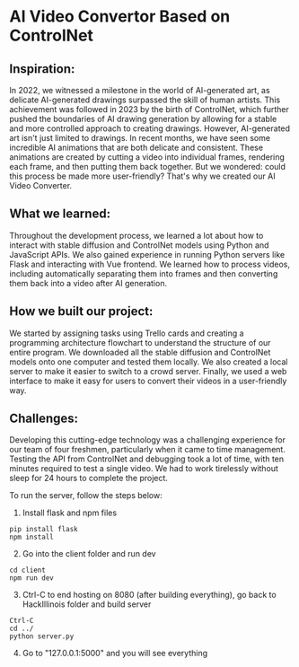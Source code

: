 # AI Video Convertor Based on ControlNet
## Inspiration:
In 2022, we witnessed a milestone in the world of AI-generated art, as delicate AI-generated drawings surpassed the skill of human artists. This achievement was followed in 2023 by the birth of ControlNet, which further pushed the boundaries of AI drawing generation by allowing for a stable and more controlled approach to creating drawings. However, AI-generated art isn't just limited to drawings. In recent months, we have seen some incredible AI animations that are both delicate and consistent. These animations are created by cutting a video into individual frames, rendering each frame, and then putting them back together. But we wondered: could this process be made more user-friendly? That's why we created our AI Video Converter.

## What we learned:
Throughout the development process, we learned a lot about how to interact with stable diffusion and ControlNet models using Python and JavaScript APIs. We also gained experience in running Python servers like Flask and interacting with Vue frontend. We learned how to process videos, including automatically separating them into frames and then converting them back into a video after AI generation.

## How we built our project:
We started by assigning tasks using Trello cards and creating a programming architecture flowchart to understand the structure of our entire program. We downloaded all the stable diffusion and ControlNet models onto one computer and tested them locally. We also created a local server to make it easier to switch to a crowd server. Finally, we used a web interface to make it easy for users to convert their videos in a user-friendly way.

## Challenges:
Developing this cutting-edge technology was a challenging experience for our team of four freshmen, particularly when it came to time management. Testing the API from ControlNet and debugging took a lot of time, with ten minutes required to test a single video. We had to work tirelessly without sleep for 24 hours to complete the project.


To run the server, follow the steps below:
1. Install flask and npm files
```
pip install flask
npm install
```
2. Go into the client folder and run dev
```
cd client
npm run dev
```
3. Ctrl-C to end hosting on 8080 (after building everything), go back to HackIllinois folder and build server
```
Ctrl-C
cd ../
python server.py
```
4. Go to "127.0.0.1:5000" and you will see everything
